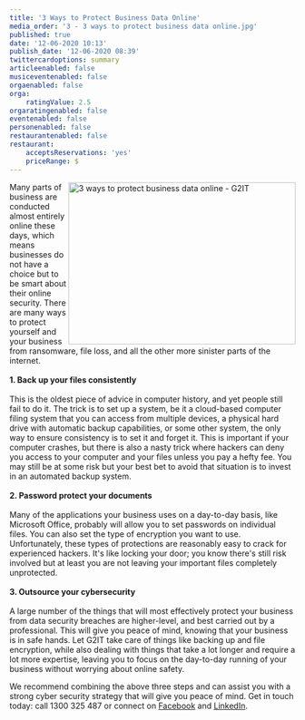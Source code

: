 ```yaml
---
title: '3 Ways to Protect Business Data Online'
media_order: '3 - 3 ways to protect business data online.jpg'
published: true
date: '12-06-2020 10:13'
publish_date: '12-06-2020 08:39'
twittercardoptions: summary
articleenabled: false
musiceventenabled: false
orgaenabled: false
orga:
    ratingValue: 2.5
orgaratingenabled: false
eventenabled: false
personenabled: false
restaurantenabled: false
restaurant:
    acceptsReservations: 'yes'
    priceRange: $
---
```


<p><img style="float: right;" src="/blog/3-ways-to-protect-business-data-online/3 - 3 ways to protect business data online.jpg" alt="3 ways to protect business data online - G2IT " width="400" height="286" />Many parts of business are conducted almost entirely online these days, which means businesses do not have a choice but to be smart about their online security. There are many ways to protect yourself and your business from ransomware, file loss, and all the other more sinister parts of the internet.<br /><br /><strong>1. Back up your files consistently</strong><br /><br />This is the oldest piece of advice in computer history, and yet people still fail to do it. The trick is to set up a system, be it a cloud-based computer filing system that you can access from multiple devices, a physical hard drive with automatic backup capabilities, or some other system, the only way to ensure consistency is to set it and forget it. This is important if your computer crashes, but there is also a nasty trick where hackers can deny you access to your computer and your files unless you pay a hefty fee. You may still be at some risk but your best bet to avoid that situation is to invest in an automated backup system.<br /><br /><strong>2. Password protect your documents</strong><br /><br />Many of the applications your business uses on a day-to-day basis, like Microsoft Office, probably will allow you to set passwords on individual files. You can also set the type of encryption you want to use. Unfortunately, these types of protections are reasonably easy to crack for experienced hackers. It's like locking your door; you know there's still risk involved but at least you are not leaving your important files completely unprotected.<br /><br /><strong>3. Outsource your cybersecurity</strong><br /><br />A large number of the things that will most effectively protect your business from data security breaches are higher-level, and best carried out by a professional. This will give you peace of mind, knowing that your business is in safe hands. Let G2IT take care of things like backing up and file encryption, while also dealing with things that take a lot longer and require a lot more expertise, leaving you to focus on the day-to-day running of your business without worrying about online safety.</p>
<p>We recommend combining the above three steps and can assist you with a strong cyber security strategy that will give you peace of mind. Get in touch today: call&nbsp;1300 325 487 or connect on <a href="https://www.facebook.com/G2ITAustralia/" target="_blank" rel="noopener">Facebook</a> and <a href="https://www.linkedin.com/company/14527738/" target="_blank" rel="noopener">LinkedIn</a>.</p>